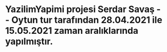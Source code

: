 # YazilimYapimi projesi Serdar Savaş -- Oytun tur tarafından 28.04.2021 ile 15.05.2021 zaman aralıklarında yapılmıştır.
